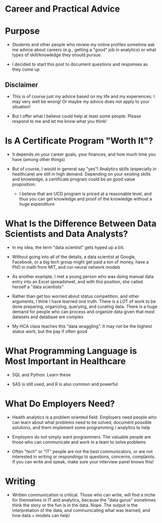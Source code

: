 
# **Career and Practical Advice**

# Purpose

- Students and other people who review my online profiles sometime ask me advice about careers (e.g., getting a "good" job in analytics) or what types of skill/knowledge they should pursue.

- I decided to start this post to document questions and responses as they come up

## Disclaimer 

- This is of course just my advice based on my life and my experiences.  I may very well be wrong!  Or maybe my advice does not apply to your situation!  

- But I offer what I believe could help at least some people.  Please respond to me and let me know what you think!


# Is A Certificate Program "Worth It"?

- It depends on your career goals, your finances, and how much time you have (among other things)

- But of course, I would in general say "yes"!  Analytics skills (especially in healthcare) are still in high demand.  Depending on your existing skills and knowledge, a certificate program could be an good value proposition.  

   - I believe that are UCD program is priced at a reasonable level, and thus you can get knowledge and proof of the knowledge without a huge expenditure 

# What Is the Difference Between Data Scientists and Data Analysts?

- In my idea, the term "data scientist" gets hyped up a bit.  
- Without going into all of the details, a data scientist at Google, Facebook, or a big tech group might get paid a ton of money, have a PhD in math from MIT, and run neural network models

- As another example, I met a young person who was doing manual data entry into an Excel spreadsheet, and with this position, she called herself a "data scientists"  

- Rather than get too worried about status competition, and other arguments, I think I have learned one truth.   There is a LOT of work to be done preparing, organizing, querying, and curating data.  There is a huge demand for people who can process and organize data given that most datasets and database are complex 

- My HCA class teaches this "data wraggling".  It may not be the highest status work, but the pay if often good 

# What Programming Language is Most Important in Healthcare 

- SQL and Python.   Learn these 

- SAS is still used, and R is also common and powerful 

# What Do Employers Need?

- Health analytics is a problem oriented field.  Employers need people who can learn about what problems need to be solved, document possible solutions, and them implement some programming / analytics to help

- Employers do not simply want programmers.  The valuable people are those who can communicate and work in a team to solve problems 

- Often "tech" or "IT" people are not the best communicators, or are not interested in writing or respondings to questions, concerns, complaints.  If you can write and speak, make sure your interview panel knows this!

#  Writing 

- Written communication is critical. Those who can write, will find a niche for themselves in IT and analytics, because the "data gurus" sometimes think the story or the fun is in the data. Nope.  The output is the interpretation of the data, and communicating what was learned, and how data + models can help!


